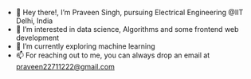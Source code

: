 - 👋 Hey there!, I’m Praveen Singh, pursuing Electrical Engineering @IIT Delhi, India
- 👀 I’m interested in data science, Algorithms and some frontend web development
- 🌱 I’m currently exploring machine learning
- 📫 For reaching out to me, you can always drop an email at praveen22711222@gmail.com

<!---
maniac0112/maniac0112 is a ✨ special ✨ repository because its `README.md` (this file) appears on your GitHub profile.
You can click the Preview link to take a look at your changes.
--->
